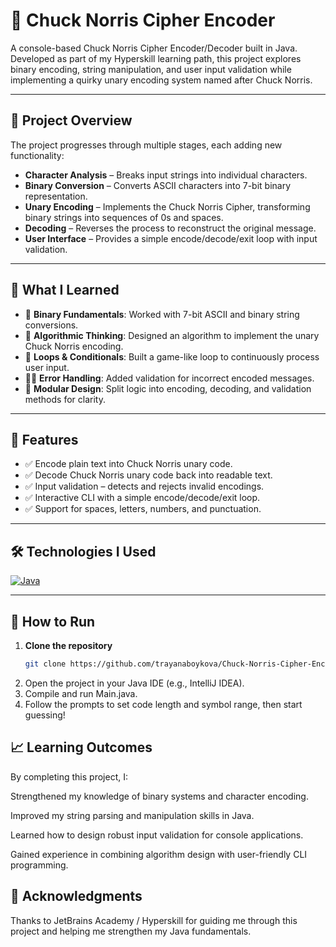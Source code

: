 # 💬 Chuck Norris Cipher Encoder

A console-based Chuck Norris Cipher Encoder/Decoder built in Java.
Developed as part of my Hyperskill learning path, this project explores binary encoding, string manipulation, and user input validation while implementing a quirky unary encoding system named after Chuck Norris.

---

## 🚀 Project Overview
The project progresses through multiple stages, each adding new functionality:

- **Character Analysis** – Breaks input strings into individual characters.
- **Binary Conversion** – Converts ASCII characters into 7-bit binary representation.
- **Unary Encoding** – Implements the Chuck Norris Cipher, transforming binary strings into sequences of 0s and spaces.
- **Decoding** – Reverses the process to reconstruct the original message.
- **User Interface** – Provides a simple encode/decode/exit loop with input validation.

---

## 🎯 What I Learned

- 🔢 **Binary Fundamentals**: Worked with 7-bit ASCII and binary string conversions.
- 🧩 **Algorithmic Thinking**: Designed an algorithm to implement the unary Chuck Norris encoding.
- 🔄 **Loops & Conditionals**: Built a game-like loop to continuously process user input.
- 🧑‍💻 **Error Handling**: Added validation for incorrect encoded messages.
- 📐 **Modular Design**: Split logic into encoding, decoding, and validation methods for clarity.

---

## 🔧 Features
- ✅ Encode plain text into Chuck Norris unary code.
- ✅ Decode Chuck Norris unary code back into readable text.
- ✅ Input validation – detects and rejects invalid encodings.
- ✅ Interactive CLI with a simple encode/decode/exit loop.
- ✅ Support for spaces, letters, numbers, and punctuation.

---

## 🛠️ Technologies I Used
[![Java](https://skillicons.dev/icons?i=java&theme=light)](https://www.java.com/)  

---

## 🤔 How to Run
1. **Clone the repository**  
   ```bash
   git clone https://github.com/trayanaboykova/Chuck-Norris-Cipher-Encoder.git
2. Open the project in your Java IDE (e.g., IntelliJ IDEA).
3. Compile and run Main.java.
4. Follow the prompts to set code length and symbol range, then start guessing!

## 📈 Learning Outcomes
By completing this project, I:

Strengthened my knowledge of binary systems and character encoding.

Improved my string parsing and manipulation skills in Java.

Learned how to design robust input validation for console applications.

Gained experience in combining algorithm design with user-friendly CLI programming.

## 🌟 Acknowledgments

Thanks to JetBrains Academy / Hyperskill for guiding me through this project and helping me strengthen my Java fundamentals.
